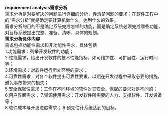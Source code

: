 **requirement analysis需求分析**   
 需求分析是对要解决的问题进行详细的分析，弄清楚问题的要求；在软件工程中的“需求分析”就是确定要计算机做什么，达到什么的效果。   
需求分析的目的不是确定系统完成怎样的功能，而是确定系统必须完成哪些功能，对目标系统提出完整、准备、清晰、具体的规划。   
**需求分析具体内容**   
需求包括功能性需求和非功能性需求，具体包括   
1.功能需求：列举开发软件的功能；   
2.性能需求，给出开发软件的技术性能指标，如可维护性、可扩展性、运行时间等；    
3.环境需求：对软件运行所处环境的要求；   
4.可靠性需求：对各个软件提出可靠性要求，以期在开发过程中采取必要的措施，避免事故带来的损失；   
5.安全保密性需求：工作在不同环境的软件对其安全、保密的要求对是不同的；   
6.用户界面需求；
7.资源使用需求：开发软件所需要的人力、支撑软件、开发设备等；   
8.软件成本与开发进度需求；
9.预先估计系统达到的目标。